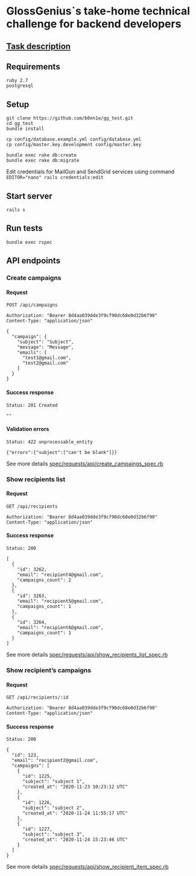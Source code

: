 # GlossGenius`s take-home technical challenge for backend developers

## [Task description](https://www.notion.so/Backend-Developer-Take-Home-Technical-Challenge-d0acf3300626432d8b78dbb4c0ce60a0)

## Requirements
```
ruby 2.7
postgresql
```

## Setup
```
git clone https://github.com/b0nn1e/gg_test.git
cd gg_test
bundle install
 
cp config/database.example.yml config/database.yml
cp config/master.key.development config/master.key

bundle exec rake db:create
bundle exec rake db:migrate
```

Edit credentials for MailGun and SendGrid services using command `EDITOR="nano" rails credentials:edit`

## Start server
```
rails s
```

## Run tests
```
bundle exec rspec
```

## API endpoints

### Create campaigns
#### Request
```
POST /api/campaigns

Authorization: "Bearer 8d4aa039dde3f9cf90dc68e0d32b6f90"
Content-Type: "application/json"

{
  "campaign": {
    "subject": "Subject",
    "message": "Message",
    "emails": [
      "test1@gmail.com",
      "test2@gmail.com"
    ]
  }
}
```
#### Success response
```
Status: 201 Created

""
```

#### Validation errors
```
Status: 422 unprocessable_entity

{"errors":{"subject":["can't be blank"]}}
```

See more details [spec/requests/api/create_campaings_spec.rb](https://github.com/b0nn1e/gg_test/blob/features/spec/requests/api/create_campaings_spec.rb)

### Show recipients list
#### Request
```
GET /api/recipients

Authorization: "Bearer 8d4aa039dde3f9cf90dc68e0d32b6f90"
Content-Type: "application/json"
```
#### Success response
```
Status: 200

[
  {
    "id": 3262,
    "email": "recipient4@gmail.com",
    "campaigns_count": 2
  },
  {
    "id": 3263,
    "email": "recipient5@gmail.com",
    "campaigns_count": 1
  },
  {
    "id": 3264,
    "email": "recipient6@gmail.com",
    "campaigns_count": 1
  }
]
```
See more details [spec/requests/api/show_recipients_list_spec.rb](https://github.com/b0nn1e/gg_test/blob/features/spec/requests/api/show_recipients_list_spec.rb)

### Show recipient’s campaigns
#### Request
```
GET /api/recipients/:id

Authorization: "Bearer 8d4aa039dde3f9cf90dc68e0d32b6f90"
Content-Type: "application/json"
```
#### Success response
```
Status: 200

{
  "id": 123,
  "email": "recipient2@gmail.com",
  "campaigns": [
    {
      "id": 1225,
      "subject": "subject 1",
      "created_at": "2020-11-23 10:23:12 UTC"
    },
    {
      "id": 1226,
      "subject": "subject 2",
      "created_at": "2020-11-24 11:55:17 UTC"
    },
    {
      "id": 1227,
      "subject": "subject 3",
      "created_at": "2020-11-24 15:23:46 UTC"
    }
  ]
}
```

See more details [spec/requests/api/show_recipient_item_spec.rb](https://github.com/b0nn1e/gg_test/blob/features/spec/requests/api/show_recipient_item_spec.rb)
